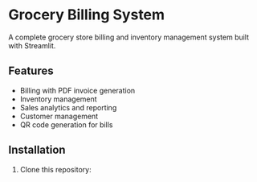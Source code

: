 # Grocery Billing System

A complete grocery store billing and inventory management system built with Streamlit.

## Features

- Billing with PDF invoice generation
- Inventory management
- Sales analytics and reporting
- Customer management
- QR code generation for bills

## Installation

1. Clone this repository: